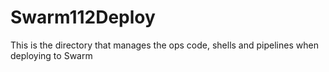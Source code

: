 # Swarm112Deploy
This is the directory that manages the ops code, shells and pipelines when deploying to Swarm 
